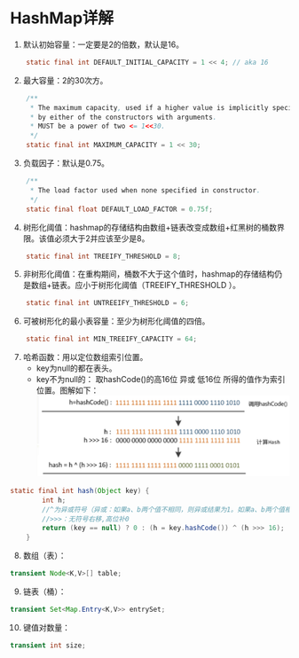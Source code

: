 HashMap详解
===

1. 默认初始容量：一定要是2的倍数，默认是16。
```java
	static final int DEFAULT_INITIAL_CAPACITY = 1 << 4; // aka 16
```
2. 最大容量：2的30次方。
```java
	/**
     * The maximum capacity, used if a higher value is implicitly specified
     * by either of the constructors with arguments.
     * MUST be a power of two <= 1<<30.
     */
    static final int MAXIMUM_CAPACITY = 1 << 30;
```
3. 负载因子：默认是0.75。
```java
	/**
     * The load factor used when none specified in constructor.
     */
    static final float DEFAULT_LOAD_FACTOR = 0.75f;
```
4. 树形化阈值：hashmap的存储结构由数组+链表改变成数组+红黑树的桶数界限。该值必须大于2并应该至少是8。
```java
    static final int TREEIFY_THRESHOLD = 8;
```
5. 非树形化阈值：在重构期间，桶数不大于这个值时，hashmap的存储结构仍是数组+链表。应小于树形化阈值（TREEIFY_THRESHOLD ）。
```java
    static final int UNTREEIFY_THRESHOLD = 6;
```
6.  可被树形化的最小表容量：至少为树形化阈值的四倍。
```java
    static final int MIN_TREEIFY_CAPACITY = 64;
```
7. 哈希函数：用以定位数组索引位置。
	- key为null的都在表头。
	- key不为null的： 取hashCode()的高16位 异或 低16位 所得的值作为索引位置。图解如下：
![hash()图解](images/hash()%E5%9B%BE%E8%A7%A3.PNG)
```java
static final int hash(Object key) {
        int h;
		//^为异或符号（异或：如果a、b两个值不相同，则异或结果为1。如果a、b两个值相同，异或结果为0。）
		//>>>：无符号右移,高位补0
        return (key == null) ? 0 : (h = key.hashCode()) ^ (h >>> 16);
    }
```
8. 数组（表）：
```java
transient Node<K,V>[] table;
```
9. 链表（桶）：
```java
transient Set<Map.Entry<K,V>> entrySet;
```
10. 键值对数量：
```java
transient int size;
```